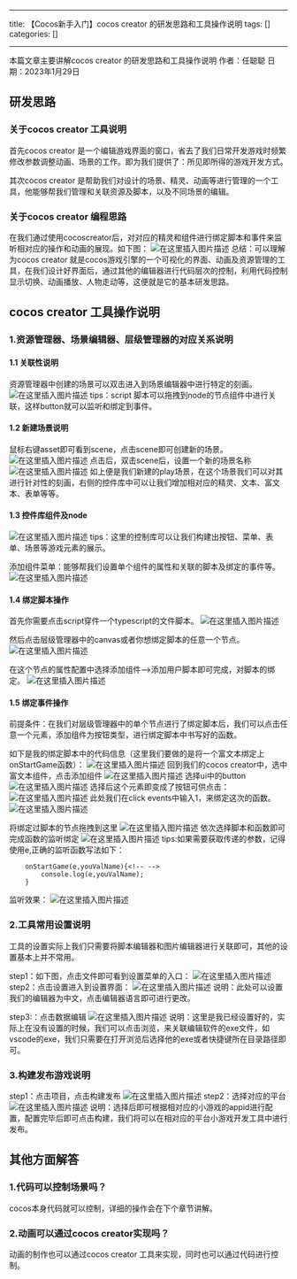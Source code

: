 
--- 
title:  【Cocos新手入门】cocos creator 的研发思路和工具操作说明 
tags: []
categories: [] 

---
>  
 本篇文章主要讲解cocos creator 的研发思路和工具操作说明 作者：任聪聪 日期：2023年1月29日 


## 研发思路

### 关于cocos creator 工具说明

首先cocos creator 是一个编辑游戏界面的窗口，省去了我们日常开发游戏时频繁修改参数调整动画、场景的工作。即为我们提供了：所见即所得的游戏开发方式。

其次cocos creator 是帮助我们对设计的场景、精灵、动画等进行管理的一个工具，他能够帮我们管理和关联资源及脚本，以及不同场景的编辑。

### 关于cocos creator 编程思路

在我们通过使用cocoscreator后，对对应的精灵和组件进行绑定脚本和事件来监听相对应的操作和动画的展现。如下图： <img src="https://img-blog.csdnimg.cn/7d88c826b084439bb425564d5a5dd7d6.png" alt="在这里插入图片描述"> 总结：可以理解为cocos creator 就是cocos游戏引擎的一个可视化的界面、动画及资源管理的工具，在我们设计好界面后，通过其他的编辑器进行代码层次的控制，利用代码控制显示切换、动画播放、人物走动等，这便就是它的基本研发思路。

## cocos creator 工具操作说明

### 1.资源管理器、场景编辑器、层级管理器的对应关系说明

#### 1.1 关联性说明

资源管理器中创建的场景可以双击进入到场景编辑器中进行特定的刻画。 <img src="https://img-blog.csdnimg.cn/1f95a14ad3cc492c8522c559475eb46c.png" alt="在这里插入图片描述"> tips：script 脚本可以拖拽到node的节点组件中进行关联，这样button就可以监听和绑定到事件。

#### 1.2 新建场景说明

鼠标右键asset即可看到scene，点击scene即可创建新的场景。 <img src="https://img-blog.csdnimg.cn/6b03b60cd0b74383a174ccdca496b0f4.png" alt="在这里插入图片描述"> 点击后，双击scene后，设置一个新的场景名称 <img src="https://img-blog.csdnimg.cn/c92479eb995c4fdfb2403e8ca3506c19.png" alt="在这里插入图片描述"> 如上便是我们新建的play场景，在这个场景我们可以对其进行针对性的刻画，右侧的控件库中可以让我们增加相对应的精灵、文本、富文本、表单等等。

#### 1.3 控件库组件及node

<img src="https://img-blog.csdnimg.cn/f6fb010ae5d54baf80e6f5a9894efa48.png" alt="在这里插入图片描述"> tips：这里的控制库可以让我们构建出按钮、菜单、表单、场景等游戏元素的展示。

添加组件菜单：能够帮我们设置单个组件的属性和关联的脚本及绑定的事件等。 <img src="https://img-blog.csdnimg.cn/93a38c3bc49447478db8d603fc5f5541.png" alt="在这里插入图片描述">

#### 1.4 绑定脚本操作

首先你需要点击script穿件一个typescript的文件脚本。 <img src="https://img-blog.csdnimg.cn/d1f0a7f7f88d4f31961fffa72185c9b0.png" alt="在这里插入图片描述">

然后点击层级管理器中的canvas或者你想绑定脚本的任意一个节点。 <img src="https://img-blog.csdnimg.cn/52a7a2ec434c40a3b0d715cc429cadea.png" alt="在这里插入图片描述">

在这个节点的属性配置中选择添加组件–&gt;添加用户脚本即可完成，对脚本的绑定。 <img src="https://img-blog.csdnimg.cn/e79efb8e02194315b457e785ef5ba17c.png" alt="在这里插入图片描述">

#### 1.5 绑定事件操作

前提条件：在我们对层级管理器中的单个节点进行了绑定脚本后，我们可以点击任意一个元素，添加组件为按钮类型，进行绑定脚本中书写好的函数。

如下是我的绑定脚本中的代码信息（这里我们要做的是将一个富文本绑定上onStartGame函数）： <img src="https://img-blog.csdnimg.cn/7ea71c6bb4c34e75a9212d0df23d0ad5.png" alt="在这里插入图片描述"> 回到我们的cocos creator中，选中富文本组件，点击添加组件 <img src="https://img-blog.csdnimg.cn/0fce3ec75e8440feb64696f580902805.png" alt="在这里插入图片描述"> 选择ui中的button <img src="https://img-blog.csdnimg.cn/e91d6e37409c4b18ab88fe4790fa0e1a.png" alt="在这里插入图片描述"> 选择后这个元素即变成了按钮可供点击： <img src="https://img-blog.csdnimg.cn/827c0f30d6b740fe877b1b2fa5a17f40.png" alt="在这里插入图片描述"> 此处我们在click events中输入1，来绑定这次的函数。 <img src="https://img-blog.csdnimg.cn/c3b83a4cd9c8432f80cdf1cd4c71d9f7.png" alt="在这里插入图片描述">

将绑定过脚本的节点拖拽到这里 <img src="https://img-blog.csdnimg.cn/411ea3909a2f4d81bf9694fe19e93700.png" alt="在这里插入图片描述"> 依次选择脚本和函数即可完成函数的监听绑定 <img src="https://img-blog.csdnimg.cn/806dea7d342141408225c2dc4d74a3c1.png" alt="在这里插入图片描述"> tips:如果需要获取传递的参数，记得使用e,正确的监听函数写法如下：

```
    onStartGame(e,youValName){<!-- -->
        console.log(e,youValName);
    }

```

监听效果： <img src="https://img-blog.csdnimg.cn/5db0c43444304d97bb252e843ae8bbae.png" alt="在这里插入图片描述">

### 2.工具常用设置说明

工具的设置实际上我们只需要将脚本编辑器和图片编辑器进行关联即可，其他的设置基本上并不常用。

step1：如下图，点击文件即可看到设置菜单的入口： <img src="https://img-blog.csdnimg.cn/7147e083a05a469e9b1cbb11e1f61ee3.png" alt="在这里插入图片描述"> step2：点击设置进入到设置界面： <img src="https://img-blog.csdnimg.cn/c04a5fc3d8e5453fb5d39ca7fa1272cc.png" alt="在这里插入图片描述"> 说明：此处可以设置我们的编辑器为中文，点击编辑器语言即可进行更改。

step3:：点击数据编辑 <img src="https://img-blog.csdnimg.cn/6cb60ccd9552423cafe06b179bebc8a6.png" alt="在这里插入图片描述"> 说明：这里是我已经设置好的，实际上在没有设置的时候，我们可以点击浏览，来关联编辑软件的exe文件，如vscode的exe，我们只需要在打开浏览后选择他的exe或者快捷键所在目录路径即可。

### 3.构建发布游戏说明

step1：点击项目，点击构建发布 <img src="https://img-blog.csdnimg.cn/79d0315d311c47c0b233e9e3e416b9f2.png" alt="在这里插入图片描述"> step2：选择对应的平台 <img src="https://img-blog.csdnimg.cn/c49a0aa8704c4d63a4c3edce08aab357.png" alt="在这里插入图片描述"> 说明：选择后即可根据相对应的小游戏的appid进行配置，配置完毕后即可点击构建，我们将可以在相对应的平台小游戏开发工具中进行发布。

## 其他方面解答

### 1.代码可以控制场景吗？

cocos本身代码就可以控制，详细的操作会在下个章节讲解。

### 2.动画可以通过cocos creator实现吗？

动画的制作也可以通过cocos creator 工具来实现，同时也可以通过代码进行控制。
